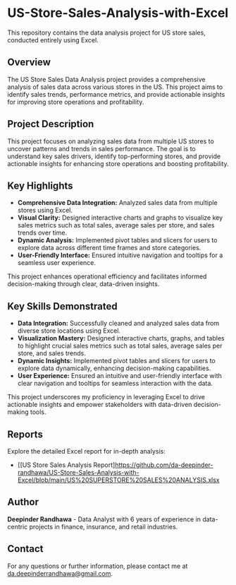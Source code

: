 # US-Store-Sales-Analysis-with-Excel

This repository contains the data analysis project for US store sales, conducted entirely using Excel.

## Overview

The US Store Sales Data Analysis project provides a comprehensive analysis of sales data across various stores in the US. This project aims to identify sales trends, performance metrics, and provide actionable insights for improving store operations and profitability.

## Project Description

This project focuses on analyzing sales data from multiple US stores to uncover patterns and trends in sales performance. The goal is to understand key sales drivers, identify top-performing stores, and provide actionable insights for enhancing store operations and boosting profitability.

## Key Highlights

- **Comprehensive Data Integration:** Analyzed sales data from multiple stores using Excel.
- **Visual Clarity:** Designed interactive charts and graphs to visualize key sales metrics such as total sales, average sales per store, and sales trends over time.
- **Dynamic Analysis:** Implemented pivot tables and slicers for users to explore data across different time frames and store categories.
- **User-Friendly Interface:** Ensured intuitive navigation and tooltips for a seamless user experience.

This project enhances operational efficiency and facilitates informed decision-making through clear, data-driven insights.

## Key Skills Demonstrated

- **Data Integration:** Successfully cleaned and analyzed sales data from diverse store locations using Excel.
- **Visualization Mastery:** Designed interactive charts, graphs, and tables to highlight crucial sales metrics such as total sales, average sales per store, and sales trends.
- **Dynamic Insights:** Implemented pivot tables and slicers for users to explore data dynamically, enhancing decision-making capabilities.
- **User Experience:** Ensured an intuitive and user-friendly interface with clear navigation and tooltips for seamless interaction with the data.

This project underscores my proficiency in leveraging Excel to drive actionable insights and empower stakeholders with data-driven decision-making tools.

## Reports

Explore the detailed Excel report for in-depth analysis:
- [[US Store Sales Analysis Report]https://github.com/da-deepinder-randhawa/US-Store-Sales-Analysis-with-Excel/blob/main/US%20SUPERSTORE%20SALES%20ANALYSIS.xlsx

## Author

**Deepinder Randhawa** - Data Analyst with 6 years of experience in data-centric projects in finance, insurance, and retail industries.

## Contact

For any questions or further information, please contact me at da.deepinderrandhawa@gmail.com.
